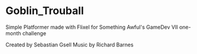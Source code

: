 Goblin_Trouball
===============

Simple Platformer made with Flixel for Something Awful's GameDev VII one-month challenge

Created by Sebastian Gsell
Music by Richard Barnes
